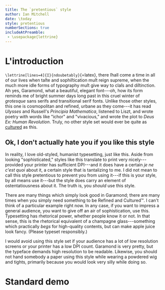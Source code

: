 ```yaml
---
title: The `pretentious` style
author: Ian Mitchell
date: \today
style: pretentious
numberSections: true
includeAtPreamble:
 - \usepackage{lettrine}
---
```



# L'introduction
`\lettrine[lines=4]{I}{ndoubetably}`{=latex}, there ſhall come a time in all of our
lives when taſte and sophiſtication muſt reign supreme, when the much more
idle forms of typography muſt give way to claſs and diſtinction.
Ah yes, Garamond, what a beautiful, elegant font---oh, how its form reminds me
of bright summer days long past in this cruel winter of *grotesque* sans
serifs and transitional serif fonts. Unlike those other styles, this one
is cosmopolitan and refined, urbane as they come---it has read *Ulysses* and 
Russell's *Principia Mathematica*, listened to Liszt, and wrote poetry with
words like "ichor" and "vivacious," and wrote the plot to *Deus Ex: Human
Revolution*. Truly, no other style set would ever be quite as
[cultured][gallery] as this.


[gallery]: https://www.youtube.com/watch?v=qPRvw6kRN-8


## Ok, I don't actually hate you if you like this style
In reality, I love old-styled, humanist typesetting, just like this. 
Aside from looking "sophisticated," styles like this translate to print very
nicely---provided your printer has sufficient DPI---and it does have a certain
*je ne c'est quoi* about it, a certain style that is tantalizing to me. I did
not mean to call this style pretentious to prevent you from using it---if this
is your style, by all means use it---but the style does carry an element of
ostentatiousness about it. The truth is, you *should* use this style.

There are many things which simply look good in Garamond; there are many times
when you simply need something to be Refined and Cultured™. I can't think of
a particular example right now. In any case, if you want to impress a general
audience, you want to give off an air of sophistication, use this. Typesetting
has rhetorical power, whether people know it or not. In that sense, this is
the rhetorical equivalent of a champagne glass---something which practically
*begs* for high-quality contents, but can make apple juice look fancy. (Please
typeset responsibly.)

I would avoid using this style set if your audience has a lot of low
resolution screens or your printer has a low DPI count. Garamond is very
pretty, but the typeface demands high resolution to be readable. Likewise, you
should not hand somebody a paper using this style while wearing a powdered wig
and tights, primarily because you would look very silly while doing so.


# Standard demo
